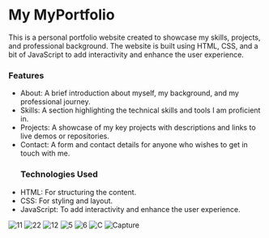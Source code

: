 
# My MyPortfolio
This is a personal portfolio website created to showcase my skills, projects, and professional background. The website is built using HTML, CSS, and a bit of JavaScript to add interactivity and enhance the user experience.
### Features
- About: A brief introduction about myself, my background, and my professional journey.
- Skills: A section highlighting the technical skills and tools I am proficient in.
- Projects: A showcase of my key projects with descriptions and links to live demos or repositories.
- Contact: A form and contact details for anyone who wishes to get in touch with me.
  ### Technologies Used
- HTML: For structuring the content.
- CSS: For styling and layout.
- JavaScript: To add interactivity and enhance the user experience.

  
![11](https://github.com/user-attachments/assets/45714f88-aae0-4a91-9e1f-b174d42f9d3f)
![22](https://github.com/user-attachments/assets/7f3041a6-a69e-498b-ade6-d0e6c42bb93a)
![12](https://github.com/user-attachments/assets/85cb1f9e-e81e-431f-b2c4-99262ddfa52f)
![5](https://github.com/user-attachments/assets/77e18c23-77b0-4597-8cf7-7805acfea8e5)
![6](https://github.com/user-attachments/assets/980676fa-4631-4f14-8258-9b7372550cc6)
![C](https://github.com/user-attachments/assets/083c0a66-ee15-4ab8-a142-1426b20e8ac6)
![Capture](https://github.com/user-attachments/assets/8d213e6e-4ef0-4ea3-8274-83c8c40ba7a0)


